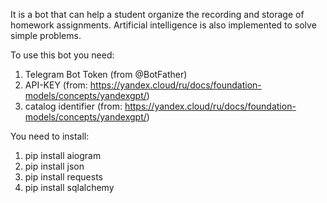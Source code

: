It is a bot that can help a student organize the recording and storage of homework assignments. Artificial intelligence is also implemented to solve simple problems.

To use this bot you need:
  1. Telegram Bot Token (from @BotFather)
  2. API-KEY (from: https://yandex.cloud/ru/docs/foundation-models/concepts/yandexgpt/)
  3. catalog identifier (from: https://yandex.cloud/ru/docs/foundation-models/concepts/yandexgpt/)

You need to install:
  1. pip install aiogram
  2. pip install json
  3. pip install requests
  4. pip install sqlalchemy

